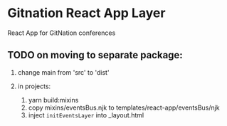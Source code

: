 # Gitnation React App Layer

React App for GitNation conferences

## TODO on moving to separate package:

1. change main from 'src' to 'dist'

2. in projects:
   1. yarn build:mixins
   2. copy mixins/eventsBus.njk to templates/react-app/eventsBus/njk
   3. inject `initEventsLayer` into _layout.html
